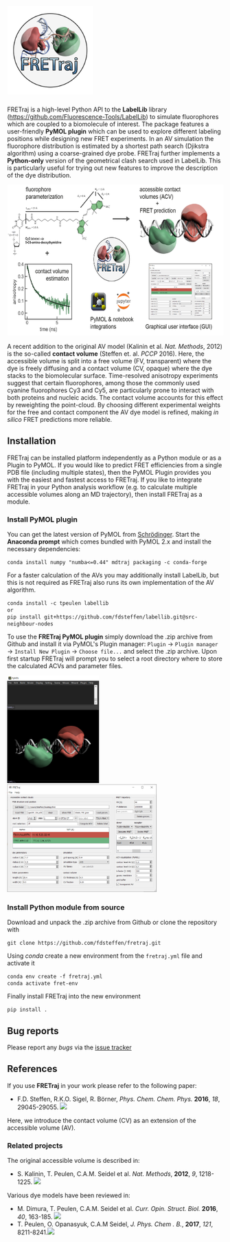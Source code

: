 # <img src="docs/source/_static/fretraj_logo.png" width="200">

FRETraj is a high-level Python API to the **LabelLib** library (https://github.com/Fluorescence-Tools/LabelLib) to simulate fluorophores which are coupled to a biomolecule of interest. The package features a user-friendly **PyMOL plugin** which can be used to explore different labeling positions while designing new FRET experiments. In an AV simulation the fluorophore distribution is estimated by a shortest path search (Djikstra algorithm) using a coarse-grained dye probe. FRETraj further implements a **Python-only** version of the geometrical clash search used in LabelLib. This is particularly useful for trying out new features to improve the description of the dye distribution.  

<img src="docs/source/_static/graphical_abstract.png" height="350">
     
A recent addition to the original AV model (Kalinin et al. *Nat. Methods*, 2012) is the so-called **contact volume** (Steffen et. al. *PCCP* 2016). Here, the accessible volume is split into a free volume (FV, transparent) where the dye is freely diffusing and a contact volume (CV, opaque) where the dye stacks to the biomolecular surface. Time-resolved anisotropy experiments suggest that certain fluorophores, among those the commonly used cyanine fluorophores Cy3 and Cy5, are particularly prone to interact with both proteins and nucleic acids. The contact volume accounts for this effect by reweighting the point-cloud. By choosing different experimental weights for the free and contact component the AV dye model is refined, making *in silico* FRET predictions more reliable.

## Installation

FRETraj can be installed platform independently as a Python module or as a Plugin to PyMOL. If you would like to predict FRET efficiencies from a single PDB file (including multiple states), then the PyMOL Plugin provides you with the easiest and fastest access to FRETraj. If you like to integrate FRETraj in your Python analysis workflow (e.g. to calculate multiple accessible volumes along an MD trajectory), then install FRETraj as a module.


### Install PyMOL plugin

You can get the latest version of PyMOL from [Schrödinger](https://pymol.org/). Start the **Anaconda prompt** which comes bundled with PyMOL 2.x and install the necessary dependencies:
```
conda install numpy "numba<=0.44" mdtraj packaging -c conda-forge
```
For a faster calculation of the AVs you may additionally install LabelLib, but this is not required as FRETraj also runs its own implementation of the AV algorithm.
```
conda install -c tpeulen labellib
or 
pip install git+https://github.com/fdsteffen/labellib.git@src-neighbour-nodes
```

To use the **FRETraj PyMOL plugin** simply download the .zip archive from Github and install it via PyMOL's Plugin manager: `Plugin` &rarr; `Plugin manager` &rarr; `Install New Plugin` &rarr; `Choose file...` and select the .zip archive. Upon first startup FRETraj will prompt you to select a root directory where to store the calculated ACVs and parameter files.

<img src="docs/source/_static/PyMOL_interface.PNG" height="250"> <img src="docs/source/_static/PyMOL_Plugin.PNG" height="250">

### Install Python module from source

Download and unpack the .zip archive from Github or clone the repository with

```
git clone https://github.com/fdsteffen/fretraj.git
```

Using *conda* create a new environment from the `fretraj.yml` file and activate it

```
conda env create -f fretraj.yml
conda activate fret-env
```

Finally install FRETraj into the new environment

```
pip install .
```


## Bug reports
Please report any *bugs* via the [issue tracker](https://github.com/fdsteffen/fretraj/issues)

## References
If you use **FRETraj** in your work please refer to the following paper:
- F.D. Steffen, R.K.O. Sigel, R. Börner, *Phys. Chem. Chem. Phys.* **2016**, *18*, 29045-29055. [![](https://img.shields.io/badge/DOI-10.1039/C6CP04277E-blue.svg)](https://doi.org/10.1039/C6CP04277E)

Here, we introduce the contact volume (CV) as an extension of the accessible volume (AV).

### Related projects
The original accessible volume is described in:
- S. Kalinin, T. Peulen, C.A.M. Seidel et al. *Nat. Methods*, **2012**, *9*, 1218-1225. [![](https://img.shields.io/badge/DOI-10.1038/nmeth.2222-blue.svg)](https://doi.org/10.1038/nmeth.2222)

Various dye models have been reviewed in:
- M. Dimura, T. Peulen, C.A.M. Seidel et al. *Curr. Opin. Struct. Biol.* **2016**, *40*, 163-185. [![](https://img.shields.io/badge/DOI-10.1016/j.sbi.2016.11.012-blue.svg)](https://doi.org/10.1016/j.sbi.2016.11.012)
- T. Peulen, O. Opanasyuk, C.A.M Seidel, *J. Phys. Chem . B.*, **2017**, *121*, 8211-8241.[![](https://img.shields.io/badge/DOI-10.1021/acs.jpcb.7b03441-blue.svg)](https://doi.org/10.1021/acs.jpcb.7b03441)
